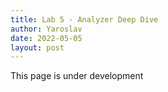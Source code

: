 ```yaml
---
title: Lab 5 - Analyzer Deep Dive
author: Yaroslav
date: 2022-05-05
layout: post
---
```


This page is under development
